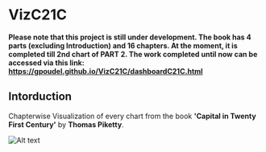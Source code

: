 # VizC21C
**Please note that this project is still under development. The book has 4 parts (excluding Introduction) and 16 chapters. At the moment, it is completed till 2nd chart of PART 2. The work completed until now can be accessed via this link: https://gpoudel.github.io/VizC21C/dashboardC21C.html**


## Intorduction
Chapterwise Visualization of every chart from the book **'Capital in Twenty First Century'** by **Thomas Piketty**.

![Alt text](https://gpoudel.github.io/gitFPL/fplBoardLive/2016/fpltwitter.png "A wordcloud image created in 'R' by mining twitter for term 'FPL'")
